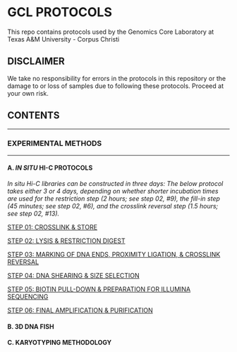 # GCL PROTOCOLS

This repo contains protocols used by the Genomics Core Laboratory at Texas A&M University - Corpus Christi

## DISCLAIMER
We take no responsibility for errors in the protocols in this repository or the damage to or loss of samples due to following these protocols.  Proceed at your own risk.

## CONTENTS
---
### EXPERIMENTAL METHODS
---
#### A. _IN SITU_ HI-C PROTOCOLS 
 _In situ Hi-C libraries can be constructed in three days: The below protocol takes either 3 or 4 days, depending on whether shorter incubation times are used for the restriction step (2 hours; see step 02, #9), the fill-in step (45 minutes; see step 02, #6), and the crosslink reversal step (1.5 hours; see step 02, #13)._
 
[STEP 01: CROSSLINK & STORE ](https://github.com/tamucc-gcl/lab_protocols/blob/1d2f2d9ebb4f15198dcb03996fd022bf19280fa1/hic_01_crosslink_store.md)

[STEP 02: LYSIS & RESTRICTION DIGEST](https://github.com/tamucc-gcl/lab_protocols/blob/9b69f4c76d2c6fe68329150afb9fbf63f36874b9/hic_02_lysis_restrictiondigest.md)

[STEP 03: MARKING OF DNA ENDS, PROXIMITY LIGATION, & CROSSLINK REVERSAL](https://github.com/tamucc-gcl/lab_protocols/blob/9b69f4c76d2c6fe68329150afb9fbf63f36874b9/hic_03_markingDNA_crosslinkreversal.md)

[STEP 04: DNA SHEARING & SIZE SELECTION](https://github.com/tamucc-gcl/lab_protocols/blob/9b69f4c76d2c6fe68329150afb9fbf63f36874b9/hic_04_DNAshearing_sizeselection.md)

[STEP 05: BIOTIN PULL-DOWN & PREPARATION FOR ILLUMINA SEQUENCING](https://github.com/tamucc-gcl/lab_protocols/blob/9b69f4c76d2c6fe68329150afb9fbf63f36874b9/hic_05_biotinpulldown_sequencingprep.md)

[STEP 06: FINAL AMPLIFICATION & PURIFICATION](https://github.com/tamucc-gcl/lab_protocols/blob/9b69f4c76d2c6fe68329150afb9fbf63f36874b9/hic_06_finalamplification_purification.md)
        
#### B. 3D DNA FISH
#### C. KARYOTYPING METHODOLOGY 

